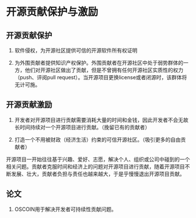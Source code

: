 # 开源贡献保护与激励

## 开源贡献保护

1. 软件侵权，为开源社区提供可信的开源软件所有权证明

2. 为外围贡献者提供知识产权保护。外围贡献者在开源社区中处于弱势群体的一方，他们对开源社区做出了贡献，但是不曾拥有任何开源社区实质性的权力（push、评阅pull request）。当开源项目更换license或者闭源时，该群体将无计可施。

## 开源贡献激励

1. 开发者对开源项目进行贡献需要消耗大量的时间和金钱，因此开发者不会无故长时间持续对一个开源项目进行贡献。（挽留已有的贡献者）

2. 打造一个不用被财政（经济生活）约束的可信开源社区。（吸引更多的自由贡献者）

开源项目一开始往往基于兴趣、爱好、志愿，解决个人、组织或公司中碰到的一个相关问题。贡献者克服时间和经济上的问题对开源项目进行贡献，随着开源项目不断发展、壮大，贡献者负担与责任也越来越大，于是乎慢慢退出开源项目贡献。

## 论文

1. OSCOIN用于解决开发者可持续性贡献问题。